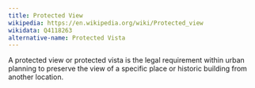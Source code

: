 ```yaml
---
title: Protected View
wikipedia: https://en.wikipedia.org/wiki/Protected_view
wikidata: Q4118263
alternative-name: Protected Vista
---
```


A protected view or protected vista is the legal requirement within urban planning to preserve the view of a specific place or historic building from another location.
